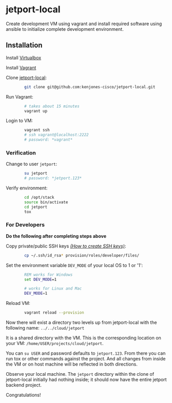 # jetport-local

Create development VM using vagrant and install required software using ansible to initialize complete development environment.


## Installation

Install [Virtualbox](https://www.virtualbox.org/wiki/Downloads)

Install [Vagrant](http://www.vagrantup.com/downloads.html)

Clone [jetport-local](https://github.com/kenjones-cisco/jetport-local):

```bash
        git clone git@github.com:kenjones-cisco/jetport-local.git
```

Run Vagrant:

```bash
        # takes about 15 minutes
        vagrant up
```

Login to VM:

```bash
        vagrant ssh
        # ssh vagrant@localhost:2222
        # password: *vagrant*
```

### Verification

Change to user `jetport`:

```bash
        su jetport
        # password: *jetport.123*
```

Verify environment:

```bash
        cd /opt/stack
        source bin/activate
        cd jetport
        tox
```

### For Developers

**Do the following after completing steps above**

Copy private/public SSH keys [*(How to create SSH keys)*](https://help.github.com/articles/generating-ssh-keys):

```bash
        cp ~/.ssh/id_rsa* provision/roles/developer/files/
```

Set the environment variable `DEV_MODE` of your local OS to 1 or '1':

```bat
        REM works for Windows
        set DEV_MODE=1
```

```bash
        # works for Linux and Mac
        DEV_MODE=1
```

Reload VM:

```bash
        vagrant reload --provision
```

Now there will exist a directory two levels up from jetport-local
with the following name: `../../cloud/jetport`

It is a shared directory with the VM. This is the corresponding location on your VM: `/home/USER/projects/cloud/jetport`.

You can `su USER` and password defaults to `jetport.123`. From there you can run
tox or other commands against the project. And all changes from inside the VM or on host
machine will be reflected in both directions.

Observe your local machine. The `jetport` directory within the clone of jetport-local
initially had nothing inside; it should now have the entire jetport backend project.

Congratulations!
